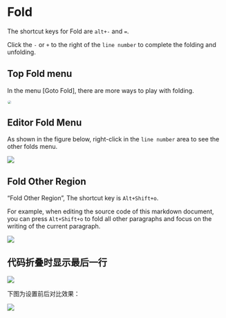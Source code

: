 # Fold

The shortcut keys for Fold are `alt+-` and `=`.

Click the `-` or `+` to the right of the `line number` to complete the folding and unfolding.

## Top Fold menu

In the menu [Goto Fold], there are more ways to play with folding.

<img src="/static/snapshots/tutorial/fold/fold_menu_en.png" style="border: 1px solid #eee; border-radius: 15px; zoom: 48%;"/>

## Editor Fold Menu

As shown in the figure below, right-click in the `line number` area to see the other folds menu.

<img src="/static/snapshots/tutorial/fold/fold_menu_for_editor_en.png" class="hd-img" />

## Fold Other Region

“Fold Other Region”, The shortcut key is `Alt+Shift+o`.

For example, when editing the source code of this markdown document, you can press `Alt+Shift+o` to fold all other paragraphs and focus on the writing of the current paragraph.

<img src="/static/snapshots/tutorial/fold/markdown_fold_en.png" class="hd-img" />

## 代码折叠时显示最后一行

<img src="https://web-assets.dcloud.net.cn/hbuilderx-doc/fold_showLastLineWhenFolded.jpeg" class="hd-img "/>

下图为设置前后对比效果：

<img src="https://web-assets.dcloud.net.cn/hbuilderx-doc/fold_diff.jpg" class="hd-img "/>